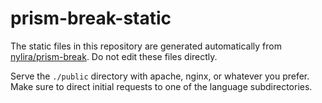 prism-break-static
==================

The static files in this repository are generated automatically from [nylira/prism-break](https://github.com/nylira/prism-break). Do not edit these files directly.

Serve the `./public` directory with apache, nginx, or whatever you prefer. Make sure to direct initial requests to one of the language subdirectories.

